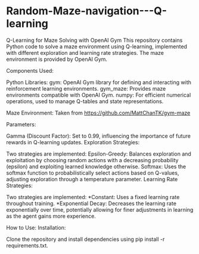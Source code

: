 # Random-Maze-navigation---Q-learning
Q-Learning for Maze Solving with OpenAI Gym
This repository contains Python code to solve a maze environment using Q-learning, implemented with different exploration and learning rate strategies. The maze environment is provided by OpenAI Gym.

Components Used:

Python Libraries:
gym: OpenAI Gym library for defining and interacting with reinforcement learning environments.
gym_maze: Provides maze environments compatible with OpenAI Gym.
numpy: For efficient numerical operations, used to manage Q-tables and state representations.

Maze Environment:
Taken from https://github.com/MattChanTK/gym-maze

Parameters:

Gamma (Discount Factor): Set to 0.99, influencing the importance of future rewards in Q-learning updates.
Exploration Strategies:

Two strategies are implemented:
Epsilon-Greedy: Balances exploration and exploitation by choosing random actions with a decreasing probability (epsilon) and exploiting learned knowledge otherwise.
Softmax: Uses the softmax function to probabilistically select actions based on Q-values, adjusting exploration through a temperature parameter.
Learning Rate Strategies:

Two strategies are implemented:
*Constant: Uses a fixed learning rate throughout training.
*Exponential Decay: Decreases the learning rate exponentially over time, potentially allowing for finer adjustments in learning as the agent gains more experience.




How to Use:
Installation:

Clone the repository and install dependencies using pip install -r requirements.txt.



